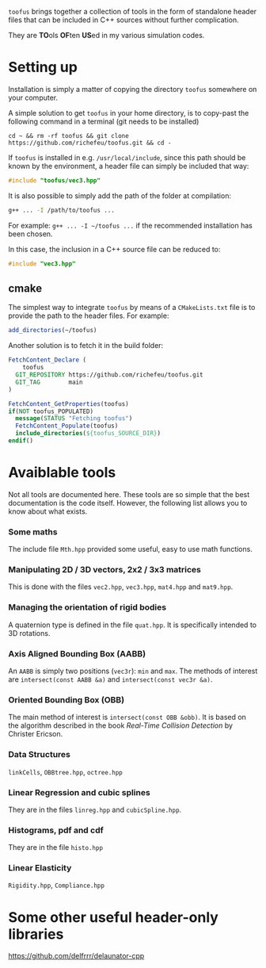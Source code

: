 `toofus` brings together a collection of tools in the form of standalone header files that can be included in C++ sources without further complication. 

They are **TO**ols **OF**ten **US**ed in my various simulation codes.


# Setting up


Installation is simply a matter of copying the directory `toofus` somewhere on your computer.

A simple solution to get `toofus` in your home directory, is to copy-past the following command in a terminal (git needs to be installed)

```
cd ~ && rm -rf toofus && git clone https://github.com/richefeu/toofus.git && cd -
```

If `toofus` is installed in e.g. `/usr/local/include`,
since this path should be known by the environment, a header file can simply be included that way:

```c++
#include "toofus/vec3.hpp"
```

It is also possible to simply add the path of the folder at compilation:

```sh
g++ ... -I /path/to/toofus ...
```
For example: `g++ ... -I ~/toofus ...` if the recommended installation has been chosen.

In this case, the inclusion in a C++ source file can be reduced to:

```c++
#include "vec3.hpp"
```

## cmake
The simplest way to integrate `toofus` by means of a `CMakeLists.txt` file is to provide the path to the header files. For example:

```cmake
add_directories(~/toofus)
```

Another solution is to fetch it in the build folder:

```cmake
FetchContent_Declare (
	toofus
  GIT_REPOSITORY https://github.com/richefeu/toofus.git
  GIT_TAG        main
)

FetchContent_GetProperties(toofus)
if(NOT toofus_POPULATED)
  message(STATUS "Fetching toofus")
  FetchContent_Populate(toofus)
  include_directories(${toofus_SOURCE_DIR})
endif()
```

# Avaiblable tools

Not all tools are documented here. These tools are so simple that the best documentation is the code itself. However, the following list allows you to know about what exists. 

### Some maths

The include file `Mth.hpp` provided some useful, easy to use math functions.

### Manipulating 2D / 3D vectors, 2x2 / 3x3 matrices

This is done with the files `vec2.hpp`, `vec3.hpp`, `mat4.hpp` and `mat9.hpp`. 

### Managing the orientation of rigid bodies

A quaternion type is defined in the file `quat.hpp`. It is specifically intended to 3D rotations.


### Axis Aligned Bounding Box (AABB)

An `AABB` is simply two positions (`vec3r`): `min` and `max`. The methods of interest are `intersect(const AABB &a)` and `intersect(const vec3r &a)`.

### Oriented Bounding Box (OBB)

The main method of interest is `intersect(const OBB &obb)`.  It is based on the algorithm described in the book *Real-Time Collision Detection*  by Christer Ericson.

### Data Structures

`linkCells`, `OBBtree.hpp`, `octree.hpp`

### Linear Regression and cubic splines

They are in the files `linreg.hpp` and `cubicSpline.hpp`.

### Histograms, pdf and cdf

They are in the file `histo.hpp` 

### Linear Elasticity

`Rigidity.hpp`, `Compliance.hpp`

# Some other useful header-only libraries


https://github.com/delfrrr/delaunator-cpp

